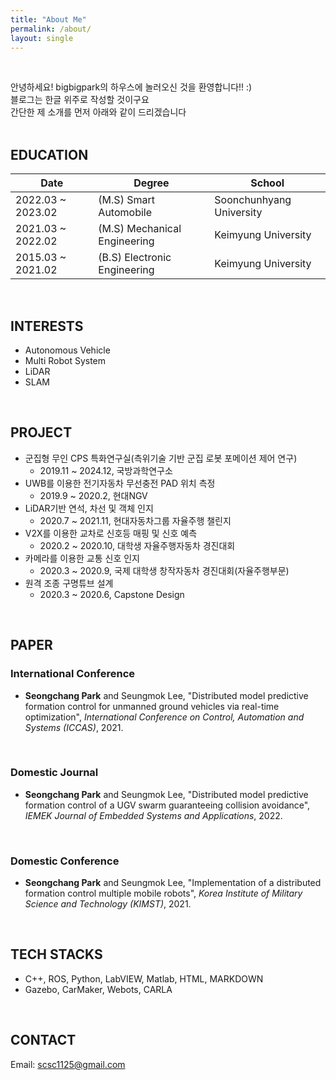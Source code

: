 ```yaml
---
title: "About Me"
permalink: /about/
layout: single
---
```


<br/>

안녕하세요! bigbigpark의 하우스에 놀러오신 것을 환영합니다!! :)
<br/>
블로그는 한글 위주로 작성할 것이구요
<br/>
간단한 제 소개를 먼저 아래와 같이 드리겠습니다
<br/> <br/>
 
## EDUCATION

| Date              | Degree                       | School                   |
| ----------------- | ---------------------------- | ------------------------ |
| 2022.03 ~ 2023.02 | (M.S) Smart Automobile       | Soonchunhyang University |
| 2021.03 ~ 2022.02 | (M.S) Mechanical Engineering | Keimyung University      |
| 2015.03 ~ 2021.02 | (B.S) Electronic Engineering | Keimyung University      |

<br/>

## INTERESTS

* Autonomous Vehicle
* Multi Robot System
* LiDAR
* SLAM

<br/>

## PROJECT

* 군집형 무인 CPS 특화연구실(측위기술 기반 군집 로봇 포메이션 제어 연구)
  * 2019.11 ~ 2024.12, 국방과학연구소
* UWB를 이용한 전기자동차 무선충전 PAD 위치 측정
  * 2019.9 ~ 2020.2, 현대NGV
* LiDAR기반 연석, 차선 및 객체 인지
  * 2020.7 ~ 2021.11, 현대자동차그룹 자율주행 챌린지
* V2X를 이용한 교차로 신호등 매핑 및 신호 예측
  * 2020.2 ~ 2020.10, 대학생 자율주행자동차 경진대회
* 카메라를 이용한 교통 신호 인지
  * 2020.3 ~ 2020.9, 국제 대학생 창작자동차 경진대회(자율주행부문)
* 원격 조종 구명튜브 설계
  * 2020.3 ~ 2020.6, Capstone Design

<br/>

## PAPER

<!-- ### Internation Journal -->

<!-- <br/> -->

### International Conference

* **Seongchang Park** and Seungmok Lee, "Distributed model predictive formation control for unmanned ground vehicles via real-time optimization", *International Conference on Control, Automation and Systems (ICCAS)*, 2021.

<br/>

### Domestic Journal

* **Seongchang Park** and Seungmok Lee, "Distributed model predictive formation control of a UGV swarm guaranteeing collision avoidance", *IEMEK Journal of Embedded Systems and Applications*, 2022.

<br/>

### Domestic Conference

* **Seongchang Park** and Seungmok Lee, "Implementation of a distributed formation control multiple mobile robots", *Korea Institute of Military Science and Technology (KIMST)*, 2021.



<br/>

## TECH STACKS

* C++, ROS, Python, LabVIEW, Matlab, HTML, MARKDOWN
* Gazebo, CarMaker, Webots, CARLA

<br/>

## CONTACT
Email: scsc1125@gmail.com

<br/>